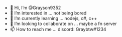 - 👋 Hi, I’m @Grayson9352
- 👀 I’m interested in ... not being bored
- 🌱 I’m currently learning ... nodejs, c#, c++
- 💞️ I’m looking to collaborate on ... maybe a fn server
- 📫 How to reach me ... discord: Graybtw#1234


